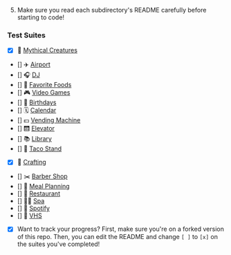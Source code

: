 
5. Make sure you read each subdirectory's README carefully before starting to code!


### Test Suites
- [x] 🧚 ‍[Mythical Creatures](./mythical-creatures)
- [] ✈️ [Airport](./airport)
- [] 🎧 [DJ](./dj)
- [] 🍔 [Favorite Foods](./favorite-foods)
- [] 🎮 [Video Games](./video-games/)
- [] 🎂 [Birthdays](./birthdays)
- [] 🗓 [Calendar](./calendar/)
- [] 💵 [Vending Machine](./vending-machine/)
- [] 🛗 [Elevator](./elevator/)
- [] 📚 [Library](./library)
- [] 🌮 [Taco Stand](./tacoStand/)
- [x] 🧶 [Crafting](./crafting/)
- [] ✂️ [Barber Shop](./barber-shop/)
- [] 🥗 [Meal Planning](./meal-planning/)
- [] 🍜 [Restaurant](./restaurant/)
- [] 🧖‍♀️ [Spa](./spa/)
- [] 🎵 [Spotify](./spotify/)
- [] 📼 [VHS](./vhs/)

- [x] Want to track your progress? First, make sure you're on a forked version of this repo. Then, you can edit the README and change `[ ]` to `[x]` on the suites you've completed!
